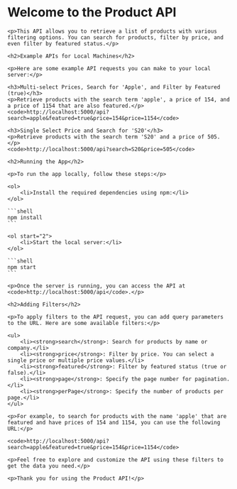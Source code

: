 <!DOCTYPE html>
<html>
<head>
    <title>Product API Documentation</title>
</head>
<body>
    <h1>Welcome to the Product API</h1>
    
    <p>This API allows you to retrieve a list of products with various filtering options. You can search for products, filter by price, and even filter by featured status.</p>

    <h2>Example APIs for Local Machines</h2>

    <p>Here are some example API requests you can make to your local server:</p>

    <h3>Multi-select Prices, Search for 'Apple', and Filter by Featured (true)</h3>
    <p>Retrieve products with the search term 'apple', a price of 154, and a price of 1154 that are also featured.</p>
    <code>http://localhost:5000/api?search=apple&featured=true&price=154&price=1154</code>

    <h3>Single Select Price and Search for 'S20'</h3>
    <p>Retrieve products with the search term 'S20' and a price of 505.</p>
    <code>http://localhost:5000/api?search=S20&price=505</code>

    <h2>Running the App</h2>

    <p>To run the app locally, follow these steps:</p>

    <ol>
        <li>Install the required dependencies using npm:</li>
    </ol>

    ```shell
    npm install
    ```

    <ol start="2">
        <li>Start the local server:</li>
    </ol>

    ```shell
    npm start
    ```

    <p>Once the server is running, you can access the API at <code>http://localhost:5000/api</code>.</p>

    <h2>Adding Filters</h2>

    <p>To apply filters to the API request, you can add query parameters to the URL. Here are some available filters:</p>

    <ul>
        <li><strong>search</strong>: Search for products by name or company.</li>
        <li><strong>price</strong>: Filter by price. You can select a single price or multiple price values.</li>
        <li><strong>featured</strong>: Filter by featured status (true or false).</li>
        <li><strong>page</strong>: Specify the page number for pagination.</li>
        <li><strong>perPage</strong>: Specify the number of products per page.</li>
    </ul>

    <p>For example, to search for products with the name 'apple' that are featured and have prices of 154 and 1154, you can use the following URL:</p>

    <code>http://localhost:5000/api?search=apple&featured=true&price=154&price=1154</code>

    <p>Feel free to explore and customize the API using these filters to get the data you need.</p>

    <p>Thank you for using the Product API!</p>
</body>
</html>
